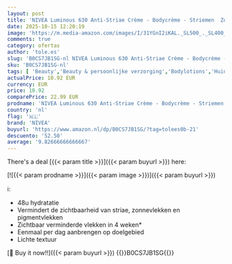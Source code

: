```yaml
---
layout: post
title: 'NIVEA Luminous 630 Anti-Striae Crème - Bodycrème - Striemen  Zonnevlekken en Pigmentvlekken Verwijderen - Lichaamsverzorging - 200ml'
date: 2025-10-15 12:20:19
image: 'https://m.media-amazon.com/images/I/31YGnI2iKAL._SL500_._SL400_.jpg'
comments: true
category: ofertas
author: 'tole.es'
slug: 'B0CS7JB1SG-nl NIVEA Luminous 630 Anti-Striae Crème - Bodycrème -...'
sku: 'B0CS7JB1SG-nl'
tags: [ 'Beauty','Beauty & persoonlijke verzorging','Bodylotions','Huidverzorging','Lichaamverzorgingsproducten','Vochtinbrengende middelen voor lichaam','nivea','🇳🇱', ]
actualPrice: 10.92 EUR
currency: EUR
price: 10.92
comparePrice: 22.99 EUR
prodname: 'NIVEA Luminous 630 Anti-Striae Crème - Bodycrème - Striemen  Zonnevlekken en Pigmentvlekken Verwijderen - Lichaamsverzorging - 200ml'
country: 'nl'
flag: '🇳🇱'
brand: 'NIVEA'
buyurl: 'https://www.amazon.nl/dp/B0CS7JB1SG/?tag=tolees0b-21'
descuento: '52.50'
average: '9.82666666666667'
---
```


There's a deal [{{< param title >}}]({{< param buyurl >}})  here:

[![{{< param prodname >}}]({{< param image >}})]({{< param buyurl >}})

ℹ️:

- 48u hydratatie
- Vermindert de zichtbaarheid van striae, zonnevlekken en pigmentvlekken
- Zichtbaar verminderde vlekken in 4 weken*
- Eenmaal per dag aanbrengen op doelgebied
- Lichte textuur

[🛒 Buy it now!!]({{< param buyurl >}})
{{<world>}}B0CS7JB1SG{{</world>}}

